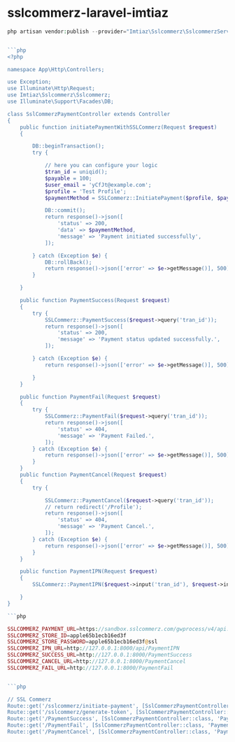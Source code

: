 # sslcommerz-laravel-imtiaz

```php
php artisan vendor:publish --provider="Imtiaz\Sslcommerz\SslcommerzServiceProvider" --tag="controllers"


```php
<?php

namespace App\Http\Controllers;

use Exception;
use Illuminate\Http\Request;
use Imtiaz\Sslcommerz\Sslcommerz;
use Illuminate\Support\Facades\DB;

class SslCommerzPaymentController extends Controller
{
    public function initiatePaymentWithSSLCommerz(Request $request)
    {

        DB::beginTransaction();
        try {

            // here you can configure your logic
            $tran_id = uniqid();
            $payable = 100;
            $user_email = 'yCfJt@example.com';
            $profile = 'Test Profile';
            $paymentMethod = SSLCommerz::InitiatePayment($profile, $payable, $tran_id, $user_email);

            DB::commit();
            return response()->json([
                'status' => 200,
                'data' => $paymentMethod,
                'message' => 'Payment initiated successfully',
            ]);

        } catch (Exception $e) {
            DB::rollBack();
            return response()->json(['error' => $e->getMessage()], 500);
        }

    }

    public function PaymentSuccess(Request $request)
    {
        try {
            SSLCommerz::PaymentSuccess($request->query('tran_id'));
            return response()->json([
                'status' => 200,
                'message' => 'Payment status updated successfully.',
            ]);

        } catch (Exception $e) {
            return response()->json(['error' => $e->getMessage()], 500);

        }
    }

    public function PaymentFail(Request $request)
    {
        try {
            SSLCommerz::PaymentFail($request->query('tran_id'));
            return response()->json([
                'status' => 404,
                'message' => 'Payment Failed.',
            ]);
        } catch (Exception $e) {
            return response()->json(['error' => $e->getMessage()], 500);
        }
    }
    public function PaymentCancel(Request $request)
    {
        try {

            SSLCommerz::PaymentCancel($request->query('tran_id'));
            // return redirect('/Profile');
            return response()->json([
                'status' => 404,
                'message' => 'Payment Cancel.',
            ]);
        } catch (Exception $e) {
            return response()->json(['error' => $e->getMessage()], 500);
        }
    }

    public function PaymentIPN(Request $request)
    {
        SSLCommerz::PaymentIPN($request->input('tran_id'), $request->input('status'), $request->input('val_id'));

    }
}

```php

SSLCOMMERZ_PAYMENT_URL=https://sandbox.sslcommerz.com/gwprocess/v4/api.php
SSLCOMMERZ_STORE_ID=apple65b1ecb16ed3f
SSLCOMMERZ_STORE_PASSWORD=apple65b1ecb16ed3f@ssl
SSLCOMMERZ_IPN_URL=http://127.0.0.1:8000/api/PaymentIPN
SSLCOMMERZ_SUCCESS_URL=http://127.0.0.1:8000/PaymentSuccess
SSLCOMMERZ_CANCEL_URL=http://127.0.0.1:8000/PaymentCancel
SSLCOMMERZ_FAIL_URL=http://127.0.0.1:8000/PaymentFail


```php

// SSL Commerz
Route::get('/sslcommerz/initiate-payment', [SslCommerzPaymentController::class, 'initiatePaymentWithSSLCommerz']);
Route::get('/sslcommerz/generate-token', [SslCommerzPaymentController::class, 'generateToken']);
Route::get('/PaymentSuccess', [SslCommerzPaymentController::class, 'PaymentSuccess'])->name('ssl.success');
Route::get('/PaymentFail', [SslCommerzPaymentController::class, 'PaymentFail'])->name('ssl.fail');
Route::get('/PaymentCancel', [SslCommerzPaymentController::class, 'PaymentCancel'])->name('ssl.cancel');


